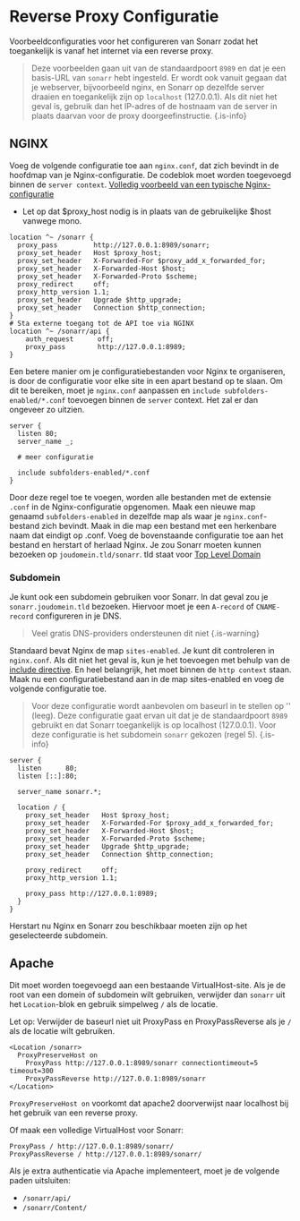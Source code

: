 # Reverse Proxy Configuratie

Voorbeeldconfiguraties voor het configureren van Sonarr zodat het toegankelijk is vanaf het internet via een reverse proxy.

> Deze voorbeelden gaan uit van de standaardpoort `8989` en dat je een basis-URL van `sonarr` hebt ingesteld. Er wordt ook vanuit gegaan dat je webserver, bijvoorbeeld nginx, en Sonarr op dezelfde server draaien en toegankelijk zijn op `localhost` (127.0.0.1). Als dit niet het geval is, gebruik dan het IP-adres of de hostnaam van de server in plaats daarvan voor de proxy doorgeefinstructie.
{.is-info}

## NGINX

Voeg de volgende configuratie toe aan `nginx.conf`, dat zich bevindt in de hoofdmap van je Nginx-configuratie. De codeblok moet worden toegevoegd binnen de `server context`. [Volledig voorbeeld van een typische Nginx-configuratie](https://www.nginx.com/resources/wiki/start/topics/examples/full/)

- Let op dat $proxy_host nodig is in plaats van de gebruikelijke $host vanwege mono.

```nginx
location ^~ /sonarr {
  proxy_pass         http://127.0.0.1:8989/sonarr;
  proxy_set_header   Host $proxy_host;
  proxy_set_header   X-Forwarded-For $proxy_add_x_forwarded_for;
  proxy_set_header   X-Forwarded-Host $host;
  proxy_set_header   X-Forwarded-Proto $scheme;
  proxy_redirect     off;
  proxy_http_version 1.1;
  proxy_set_header   Upgrade $http_upgrade;
  proxy_set_header   Connection $http_connection;
}
# Sta externe toegang tot de API toe via NGINX
location ^~ /sonarr/api {
    auth_request      off;
    proxy_pass        http://127.0.0.1:8989;
}

```

Een betere manier om je configuratiebestanden voor Nginx te organiseren, is door de configuratie voor elke site in een apart bestand op te slaan.
Om dit te bereiken, moet je `nginx.conf` aanpassen en `include subfolders-enabled/*.conf` toevoegen binnen de `server` context. Het zal er dan ongeveer zo uitzien.

```nginx
server {
  listen 80;
  server_name _;
  
  # meer configuratie
  
  include subfolders-enabled/*.conf
}
```

Door deze regel toe te voegen, worden alle bestanden met de extensie `.conf` in de Nginx-configuratie opgenomen. Maak een nieuwe map genaamd `subfolders-enabled` in dezelfde map als waar je `nginx.conf`-bestand zich bevindt. Maak in die map een bestand met een herkenbare naam dat eindigt op .conf. Voeg de bovenstaande configuratie toe aan het bestand en herstart of herlaad Nginx. Je zou Sonarr moeten kunnen bezoeken op `joudomein.tld/sonarr`. tld staat voor [Top Level Domain](https://en.wikipedia.org/wiki/List_of_Internet_top-level_domains)

### Subdomein

Je kunt ook een subdomein gebruiken voor Sonarr. In dat geval zou je `sonarr.joudomein.tld` bezoeken. Hiervoor moet je een `A-record` of `CNAME-record` configureren in je DNS.
> Veel gratis DNS-providers ondersteunen dit niet {.is-warning}

Standaard bevat Nginx de map `sites-enabled`. Je kunt dit controleren in `nginx.conf`. Als dit niet het geval is, kun je het toevoegen met behulp van de [include directive](http://nginx.org/en/docs/ngx_core_module.html#include). En heel belangrijk, het moet binnen de `http context` staan. Maak nu een configuratiebestand aan in de map sites-enabled en voeg de volgende configuratie toe.

> Voor deze configuratie wordt aanbevolen om baseurl in te stellen op '' (leeg). Deze configuratie gaat ervan uit dat je de standaardpoort `8989` gebruikt en dat Sonarr toegankelijk is op localhost (127.0.0.1). Voor deze configuratie is het subdomein `sonarr` gekozen (regel 5). {.is-info}

```nginx
server {
  listen      80;
  listen [::]:80;

  server_name sonarr.*;

  location / {
    proxy_set_header   Host $proxy_host;
    proxy_set_header   X-Forwarded-For $proxy_add_x_forwarded_for;
    proxy_set_header   X-Forwarded-Host $host;
    proxy_set_header   X-Forwarded-Proto $scheme;
    proxy_set_header   Upgrade $http_upgrade;
    proxy_set_header   Connection $http_connection;

    proxy_redirect     off;
    proxy_http_version 1.1;
    
    proxy_pass http://127.0.0.1:8989;
  }
}
```

Herstart nu Nginx en Sonarr zou beschikbaar moeten zijn op het geselecteerde subdomein.

## Apache

Dit moet worden toegevoegd aan een bestaande VirtualHost-site. Als je de root van een domein of subdomein wilt gebruiken, verwijder dan `sonarr` uit het `Location`-blok en gebruik simpelweg `/` als de locatie.

Let op: Verwijder de baseurl niet uit ProxyPass en ProxyPassReverse als je `/` als de locatie wilt gebruiken.

```none
<Location /sonarr>
  ProxyPreserveHost on
    ProxyPass http://127.0.0.1:8989/sonarr connectiontimeout=5 timeout=300
    ProxyPassReverse http://127.0.0.1:8989/sonarr
</Location>
```

`ProxyPreserveHost on` voorkomt dat apache2 doorverwijst naar localhost bij het gebruik van een reverse proxy.

Of maak een volledige VirtualHost voor Sonarr:

```none
ProxyPass / http://127.0.0.1:8989/sonarr/
ProxyPassReverse / http://127.0.0.1:8989/sonarr/
```

Als je extra authenticatie via Apache implementeert, moet je de volgende paden uitsluiten:

- `/sonarr/api/`
- `/sonarr/Content/`